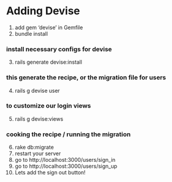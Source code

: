 # Adding Devise
1. add gem ‘devise’ in Gemfile
2. bundle install

### install necessary configs for devise
3. rails generate devise:install 

### this generate the recipe, or the migration file for users
4. rails g devise user

### to customize our login views
5. rails g devise:views

### cooking the recipe / running the migration
6. rake db:migrate
7. restart your server
8. go to http://localhost:3000/users/sign_in
9. go to http://localhost:3000/users/sign_up
10. Lets add the sign out button!
